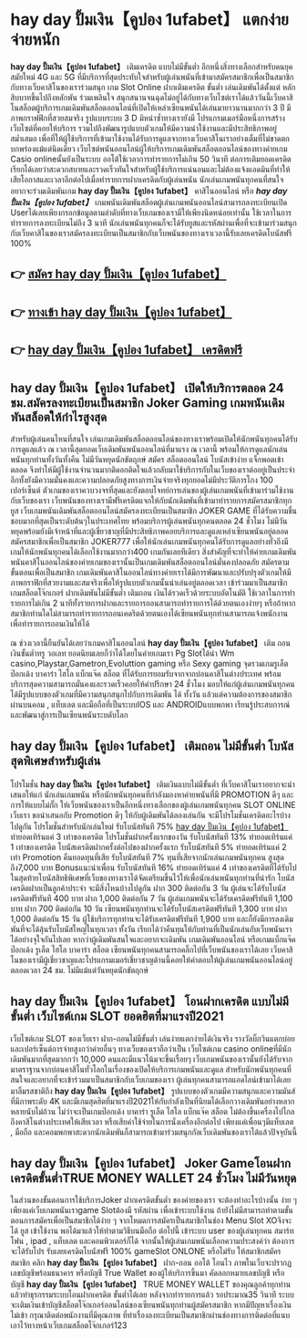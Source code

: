 # hay day ปั้มเงิน【คูปอง 1ufabet】  แตกง่ายจ่ายหนัก

**hay day ปั้มเงิน【คูปอง 1ufabet】** เติมเครดิต แบบไม่มีขั้นต่ำ  อีกหนึ่งสิ่งทางเลือกสำหรับคนยุคสมัยใหม่ 4G และ 5G ที่มีบริการที่สุดประทับใจสำหรับผู้เล่นพนันที่เข้ามาสมัครสมาชิกเพื่อเป็นสมาชิกกับทางเว็บคาสิโนของเราร่วมสนุก เกม Slot Online ฝากเติมเครดิต ขั้นต่ำ เล่นเดิมพันได้ตั้งแต่ หลักสิบบาทขึ้นไปถึงหลักพัน ร่วมเพลินใจ สนุกสนานจนฉุดไม่อยู่ได้กับทางเว็บไซต์เราได้แล้ววันนี้เว็บคาสิโนสล็อตผู้บริการเกมเดิมพันสล็อตออนไลน์ที่เปิดให้เหล่าเซียนพนันได้เล่นมายาวนานมากกว่า 3 ปี มีภาพกราฟฟิกที่สวยสมจริง รูปแบบระบบ 3 D
มิหนำซ้ำทางเรายังมี โปรแกรมเมอร์มือหนึ่งการสร้างเว็บไซต์ที่คอยให้บริการ  รวมไปถึงพัฒนารูปแบบตัวเกมให้มีความน่าใช้งานและมีประสิทธิภาพอยู่สม่ำเสมอ เพื่อที่ให้ผู้ใช้บริการที่เข้ามาใช้งานได้รับการดูแลจากทางเว็บคาสิโนเราอย่างเต็มที่ไม่ขาดตกบกพร่องแม้แต่นิดเดียว เว็บไซต์พนันออนไลน์ผู้ให้บริการเกมเดิมพันสล็อตออนไลน์ของทางค่ายเกม Casio onlineนั้นยังเป็นระบบ ออโต้ใช้เวลาการทำรายการไม่เกิน 50 วินาที ต่อการเติมยอดเครดิต เรียกได้เลยว่าสะดวกสบายและรวดเร็วทันใจสำหรับผู้ใช้บริการแน่นอนและไม่ต้องแจ้งแอดมินที่ทำให้เสียโอกาสและเวลาอีกต่อไปเมื่อทำรายการฝากเครดิตกับผู้เล่นพนัน
นักเล่นเกมพนันทุกคนที่สนใจอยากจะร่วมเดิมพันเกม **hay day ปั้มเงิน【คูปอง 1ufabet】** คาสิโนออนไลน์ หรือ ***hay day ปั้มเงิน【คูปอง 1ufabet】*** เกมพนันเดิมพันสล็อตผู้เล่นเกมพนันออนไลน์สามารถลงทะเบียนเปิด Userได้เลยเพียงกรอกข้อมูลตามลำดับที่ทางเว็บเกมของเรามีให้เพียงนิดหน่อยเท่านั้น ใช้เวลาในการทำรายการลงทะเบียนไม่ถึง 3 นาที นักเล่นพนันทุกคนก็จะได้รับยูสและรหัสผ่านเพื่อที่จะเข้ามาร่วมสนุกกับเว็บคาสิโนของเราสมัครลงทะเบียนเป็นสมาชิกกับเว็บพนันของทางเราเวลานี้รับเลยเครดิตโบนัสฟรี 100%

## 👉 [สมัคร hay day ปั้มเงิน【คูปอง 1ufabet】](https://archa888.com/)
## 👉 [ทางเข้า hay day ปั้มเงิน【คูปอง 1ufabet】](https://archa888.com/)
## 👉 [hay day ปั้มเงิน【คูปอง 1ufabet】 เครดิตฟรี](https://archa888.com/)

## hay day ปั้มเงิน【คูปอง 1ufabet】 เปิดให้บริการตลอด  24 ชม.สมัครลงทะเบียนเป็นสมาชิก Joker Gaming เกมพนันเดิมพันสล็อตให้กำไรสูงสุด

สำหรับผู้เล่นคนไหนที่สนใจ เล่นเกมเดิมพันสล็อตออนไลน์ของทางเราพร้อมเปิดให้นักพนันทุกคนได้รับการดูแลแล้ว ณ เวลานี้สุดยอดเว็บเดิมพันพนันออนไลน์ที่มาแรง ณ เวลานี้ พร้อมให้การดูแลนักเล่นพนันทุกท่านทั้งวันทั้งคืน ไม่มีวันหยุดนักขัตฤกษ์ สมัคร สล็อตออนไลน์ โบนัสเข้าง่าย แจ็กพอตเข้าตลอด จึงทำให้มีผู้ใช้งานจำนวนมากติดอกติดใจแล้วกลับมาใช้บริการกับในเว็บของเราต่ออยู่เป็นประจำ อีกทั้งยังมีความมั่นคงและความปลอดภัยสูงทางการเงินจ่ายจริงทุกยอดไม่มีประวัติการโกง 100 เปอร์เซ็นต์ ตัวเกมของเราควบวงจรที่สุดและยังตอบโจทย์การเล่นของผู้เล่นเกมพนันที่เข้ามาร่วมใช้งานกับเว็บของเรา
เว็บพนันของทางเรามีฟรีเครดิตแจกให้กับนักเดิมพันที่เข้ามาทำรายการสมัครสมาชิกทุกยูส เว็บเกมพนันเดิมพันสล็อตออนไลน์สมัครลงทะเบียนเป็นสมาชิก JOKER GAME ที่ได้รับความชื่นชอบมากที่สุดเป็นระดับต้นๆในประเทศไทย พร้อมบริการผู้เล่นพนันทุกคนตลอด 24 ชั่วโมง ไม่มีวันหยุดพร้อมยังมีเจ้าหน้าที่และผู้เชี่ยวชาญที่มีประสิทธิภาพคอยบริการและดูแลเหล่าเซียนพนันอยู่ตลอด สมัครสมาชิกเพื่อเป็นสมาชิก JOKER777 เพื่อให้นักเล่นเกมพนันทุกคนได้รับการดูแลอย่างทั่วถึงมีเกมให้นักพนันทุกคนได้เลือกใช้งานมากกว่า400 เกมกันเลยทีเดียว
สิ่งสำคัญที่จะทำให้ค่ายเกมเดิมพันพนันคาสิโนออนไลน์ของค่ายเกมของเรานั้นเป็นเกมเดิมพันสล็อตออนไลน์มั่นคงปลอดภัย สมัครตามขั้นตอนเพื่อเป็นสมาชิก  เกมเดิมพันคาสิโนออนไลน์ทางค่ายเราได้มีการพัฒนาและปรับปรุงตัวเกมให้มีภาพกราฟิกที่สวยงามและสมจริงเพื่อให้รูปแบบตัวเกมนั้นน่าเล่นอยู่ตลอดเวลา เข้าร่วมมาเป็นสมาชิก เกมสล็อตโจ๊กเกอร์ ฝากเดิมพันไม่มีขั้นต่ำ เติมถอน เงินได้รวดเร็วด้วยระบบอัตโนมัติ ใช้เวลาในการทำรายการไม่เกิน 2 นาทีทั้งรายการฝากและรายการถอนสามารถทำรายการได้ด้วยตนเองง่ายๆ หรือถ้าหากสมาชิกท่านใดไม่สามารถทำรายการถอนเคดริตด้วยตนเองได้เซียนพนันทุกท่านสามารถแจ้งพนักงานเพื่อทำรายการถอนเงินให้ได้

ณ ช่วงเวลานี้ยืนยันได้เลยว่าเกมคาสิโนออนไลน์ **hay day ปั้มเงิน【คูปอง 1ufabet】** เติม ถอนเงินขั้นต่ำทรู วอเลท ยอดนิยมเลยก็ว่าได้โดยในค่ายเกมเรา  Pg Slotได้นำ  Wm casino,Playstar,Gametron,Evoluttion gaming หรือ Sexy gaming จุดรวมเกมรูเล็ต  ป๊อกเด้ง บาคาร่า ไฮโล แบ็กแจ๊ค สล็อต ที่ได้รับการยอมรับจากจากบ่อนคาสิโนต่างประเทศ พร้อมบริการสุดความสามารถมั่นคงและรวดเร็วคอยให้คำปรึกษา 24 ชั่วโมง มอบให้แก่ผู้เล่นเกมพนันทุกคน ได้มีรูปแบบของตัวเกมที่มีความสนุกสนุกไปกับการเดิมพัน ได้ ทั้งวัน แล้วแต่ความต้องการของสมาชิกผ่านบนคอม , แท็บเลต และมือถือที่เป็นระบบIOS และ ANDROIDแบบพกพา เรียนรู้ประสบการณ์และพัฒนาสู่การเป็นเซียนพนันระบดับโลก

## hay day ปั้มเงิน【คูปอง 1ufabet】 เติมถอน ไม่มีขั้นต่ำ โบนัสสุดพิเศษสำหรับผู้เล่น

โปรโมชั่น **hay day ปั้มเงิน【คูปอง 1ufabet】** เติมเงินแบบไม่มีขั้นต่ำ ที่เว็บคาสิโนเราอยากจะนำเสนอให้แก่  นักเล่นเกมพนัน หรือนักพนันทุกคนที่กำลังมองหาค่ายพนันที่มี  PROMOTION ดีๆ และการให้แบบไม่กั๊ก ให้เว็บพนันของเราเป็นอีกหนึ่งทางเลือกของผู้เล่นเกมพนันทุกคน SLOT ONLINE เว็บเรา ขอนำเสนอกับ Promotion ดีๆ ให้กับผู้เดิมพันได้ลองเล่นกัน จะมีโปรโมชั่นเครดิตอะไรบ้างไปดูกัน
โปรโมชั่นสำหรับนักเล่นใหม่ รับโบนัสทันที 75% [hay day ปั้มเงิน【คูปอง 1ufabet】](https://archa888.com/) ทำยอดเทิร์นแค่ 3 เท่าของเครดิต
โปรโมชั่นฝากครั้งแรกของวัน รับโบนัสทันที 13% ทำยอดเทิร์นแค่ 1 เท่าของเครดิต
โบนัสเครดิตฝากครั้งต่อไปของฝากครั้งแรก รับโบนัสทันที 5% ทำยอดเทิร์นแค่ 2 เท่า
 Promotion คืนยอดทุนที่เสีย รับโบนัสทันที 7% ทุนที่เสียจากนักเล่นเกมพนันทุกคน สูงสุดถึง7,000 บาท
Bonusแนะนำเพื่อน รับโบนัสทันที 16% ทำยอดเทิร์นแค่ 4 เท่าของเครดิตที่ได้รับไป
ในสุดท้ายโบนัสสิทธิพิเศษที่เว็บของทางเราได้จัดเตรียมขึ้นไว้ให้เพื่อนักเล่นพนันทุกท่านที่น่ารัก โบนัสเครดิตฝากเป็นลูกค้าประจำ จะมีสิ่งไหนบ้างไปดูกัน
ฝาก 300 ติดต่อกัน 3 วัน ผู้เล่นจะได้รับโบนัสเครดิตฟรีทันที 400 บาท
ฝาก 1,000 ติดต่อกัน 7 วัน ผู้เล่นเกมพนันจะได้รับเครดิตฟรีทันที 1,100 บาท
ฝาก 700 ติดต่อกัน 10 วัน เซียนพนันทุกท่านจะได้รับโบนัสเครดิตฟรีทันที 1,300 บาท
ฝาก 1,000 ติดต่อกัน 15 วัน ผู้ใช้บริการทุกท่านจะได้รับเครดิตฟรีทันที 1,900 บาท
และก็ยังมีการลงเดิมพันที่จะได้ลุ้นรับโบนัสใหญ่ในทุกเวลา ทั้งวัน เรียกได้ว่าคืนทุนให้กับท่านที่เป็นนักเล่นกับเว็บพนันเราได้อย่างจุใจกันไปเลย หากว่าผู้เดิมพันสนใจและอยากจะเดิมพัน เกมเดิมพันออนไลน์ หรือเกมแบ็กแจ๊ค ป๊อกเด้ง รูเล็ต ไฮโล บาคาร่า สล็อต เซียนพนันทุกคนสามารถคลิ๊กไปที่เว็บพนันของเราได้เลย เว็บคาสิโนของเรามีผู้เชี่ยวชาญและโปรแกรมเมอร์เชี่ยวชาญด้านนี้คอยให้คำตอบให้ผู้เล่นเกมพนันออนไลน์อยู่ ตลอดเวลา 24 ชม. ไม่มีแม้แต่วันหยุดนักขัตฤกษ์

## hay day ปั้มเงิน【คูปอง 1ufabet】 โอนฝากเครดิต แบบไม่มีขั้นต่ำ  เว็บไซต์เกม SLOT ยอดฮิตที่มาแรงปี2021

เว็บไซต์เกม SLOT ของเว็บเรา ฝาก-ถอนไม่มีขั้นต่ำ เล่นง่ายแตกง่ายได้เงินจริง รางวัลบิ๊กวินแตกบ่อยและเปอร์เซ็นต์การจ่ายสูงกว่าค่ายอื่นๆ ทางเว็บของเราถือว่าเป็น เว็บไซต์เกม casino onlineที่มีนักเดิมพันมากที่สุดมากกว่า 10,000 คนและมีแนวโน้มจะขึ้นเรื่อยๆ เว็บเกมพนันของเรานั้นยังได้รับจากมาตราฐานจากบ่อนคาสิโนทั่วโลกในเรื่องของเปิดให้บริการเกมพนันและดูแล สำหรับนักพนันทุกคนที่สนใจและอยากที่จะเข้าร่วมมาเป็นสมาชิกกับเว็บเกมของเรา ผู้เล่นทุกคนสามารถแอดไลน์เข้ามาได้เลย
	มาลิ้มรสชาติถึง **hay day ปั้มเงิน【คูปอง 1ufabet】** รูปแบบของตัวเกมมีความสนุกและความมันส์ที่มีภาพระดับ 4K และมีเกมสุดฮิตที่มาแรงปี2021ให้กับกำลังเป็นที่นิยมได้เลือกวางเดิมพันอย่างหลากหลายนับไม่ถ้วน  ไม่ว่าจะเป็นเกมป๊อกเด้ง บาคาร่า รูเล็ต ไฮโล แบ็กแจ๊ค สล็อต ไม่ต้องขึ้นเครื่องไปไกลถึงคาสิโนต่างประเทศให้เสียเวลา หรือเสียค่าใช้จ่ายในการนั่งเครื่องอีกต่อไป เพียงแค่เพื่อนๆมีแท็บเลต , มือถือ และคอมพกพาสะดวกนักเดิมพันก็สามารถเข้ามาร่วมสนุกกัลเว็บเดิมพันของเราได้แล้วปัจจุบันนี้

## hay day ปั้มเงิน【คูปอง 1ufabet】 Joker Gameโอนฝากเครดิตขั้นต่ำTRUE MONEY WALLET 24 ชั่วโมง ไม่มีวันหยุด

ในส่วนของขั้นตอนการใช้บริการJoker ฝากเครดิตขั้นต่ำ ของค่ายของเรา จะต้องทำอะไรบ้างนั้น ง่าย ๆ เพียงแค่เว็บเกมพนันเราgame Slotต้องมี รหัสผ่าน เพื่อเข้าระบบใช้งาน ถ้ายังไม่มีสามารถทำตามขั้นตอนการสมัครเพื่อเป็นสมาชิกได้ง่าย ๆ จากโหมดการสมัครเป็นสมาชิกในช่อง Menu Slot XOจึงจะได้ ยูส เข้าใช้งาน พอได้มาแล้วให้ทำตามวิธีบนมือถือ ต่อไปนี้
เข้าระบบ user  ของผู้เล่นทุกคน สมาร์ทโฟน , ipad , แท็บเลต และคอมพิวเตอร์ก็ได้
จากนั้นให้ผู้เล่นเกมพนันเลือกความประสงค์ว่า ต้องการจะได้รับโปร รับเลยเครดิตโบนัสฟรี 100% gameSlot ONLONE หรือไม่รับ
ให้สมาชิกสมัครสมาชิก คลิก **hay day ปั้มเงิน【คูปอง 1ufabet】** ฝาก-ถอน ออโต้ โอนไว ภาพในเว็บจะปรากฏเลขบัญชีพร้อมธนาคาร หรือบัญชี True Wallet ของผู้ให้บริการขึ้นมา
คัดลอกหมายเลขบัญชี หรือบัญชี **hay day ปั้มเงิน【คูปอง 1ufabet】** TRUE MONEY WALLET ของคุณลูกค้าทุกท่าน แล้วทำธุรกรรมระบบโอนฝากเครดิต ขั้นต่ำได้เลย
หลังจากทำรายการแล้ว รอประมาณ35 วินาที ระบบจะเติมเงินเข้าบัญชีสล็อตโจ๊กเกอร์ออนไลน์ของเซียนพนันทุกท่านผู้สมัครสมาชิก
หากมีปัญหาเรื่องเงินไม่เข้า กรุณาติดต่อพนักงานที่มีคุณภาพ ที่ทำเรื่องลงทะเบียนเป็นสมาชิกผ่านช่องทางการติดต่อที่แนบเอาไว้ทางหน้าเว็บเกมสล็อตโจ๊กเกอร์123


